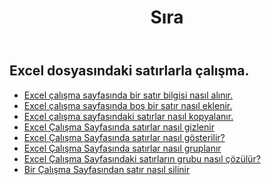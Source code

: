 ﻿---
title: Sıra
second_title: Aspose.Cells Cloud Documen
type: docs
url: /tr/rows/
aliases: [/working-with-rows/]
keywords: Working with rows on an Excel file
description: Aspose.Cells Cloud REST API, bir Excel dosyasındaki satırlarla çalışmayı destekler. SDK, geliştirme dili türlerini destekler. Android, C#, Go, Java, NodeJS, Perl, PHP, Python, Ruby ve Swift'i içerir
weight: 100
---
## Excel dosyasındaki satırlarla çalışma.

- [Excel çalışma sayfasında bir satır bilgisi nasıl alınır.](/cells/tr/rows/get/row/)
- [Excel çalışma sayfasında boş bir satır nasıl eklenir.](/cells/tr/rows/add/row/)
- [Excel çalışma sayfasındaki satırlar nasıl kopyalanır.](/cells/tr/rows/copy/)
- [Excel Çalışma Sayfasında satırlar nasıl gizlenir](/cells/tr/rows/hide/)
- [Excel Çalışma Sayfasında satırlar nasıl gösterilir?](/cells/tr/rows/unhide/)
- [Excel Çalışma Sayfasında satırlar nasıl gruplanır](/cells/tr/rows/group/)
- [Excel Çalışma Sayfasındaki satırların grubu nasıl çözülür?](/cells/tr/rows/ungroup/)
- [Bir Çalışma Sayfasından satır nasıl silinir](/cells/tr/rows/delete/)

